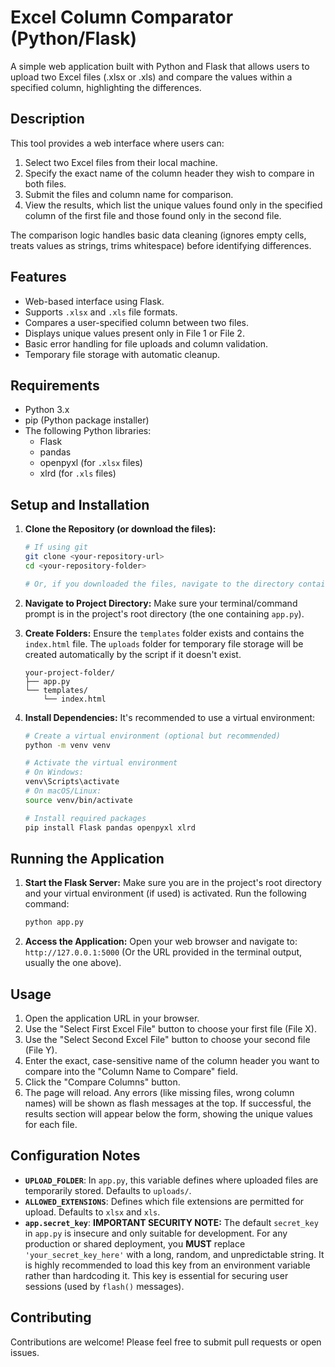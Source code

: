 # Excel Column Comparator (Python/Flask)

A simple web application built with Python and Flask that allows users to upload two Excel files (.xlsx or .xls) and compare the values within a specified column, highlighting the differences.

## Description

This tool provides a web interface where users can:

1.  Select two Excel files from their local machine.
2.  Specify the exact name of the column header they wish to compare in both files.
3.  Submit the files and column name for comparison.
4.  View the results, which list the unique values found only in the specified column of the first file and those found only in the second file.

The comparison logic handles basic data cleaning (ignores empty cells, treats values as strings, trims whitespace) before identifying differences.

## Features

- Web-based interface using Flask.
- Supports `.xlsx` and `.xls` file formats.
- Compares a user-specified column between two files.
- Displays unique values present only in File 1 or File 2.
- Basic error handling for file uploads and column validation.
- Temporary file storage with automatic cleanup.

## Requirements

- Python 3.x
- pip (Python package installer)
- The following Python libraries:
  - Flask
  - pandas
  - openpyxl (for `.xlsx` files)
  - xlrd (for `.xls` files)

## Setup and Installation

1.  **Clone the Repository (or download the files):**

    ```bash
    # If using git
    git clone <your-repository-url>
    cd <your-repository-folder>

    # Or, if you downloaded the files, navigate to the directory containing app.py
    ```

2.  **Navigate to Project Directory:**
    Make sure your terminal/command prompt is in the project's root directory (the one containing `app.py`).

3.  **Create Folders:**
    Ensure the `templates` folder exists and contains the `index.html` file. The `uploads` folder for temporary file storage will be created automatically by the script if it doesn't exist.

    ```
    your-project-folder/
    ├── app.py
    └── templates/
        └── index.html
    ```

4.  **Install Dependencies:**
    It's recommended to use a virtual environment:

    ```bash
    # Create a virtual environment (optional but recommended)
    python -m venv venv

    # Activate the virtual environment
    # On Windows:
    venv\Scripts\activate
    # On macOS/Linux:
    source venv/bin/activate

    # Install required packages
    pip install Flask pandas openpyxl xlrd
    ```

## Running the Application

1.  **Start the Flask Server:**
    Make sure you are in the project's root directory and your virtual environment (if used) is activated. Run the following command:

    ```bash
    python app.py
    ```

2.  **Access the Application:**
    Open your web browser and navigate to:
    `http://127.0.0.1:5000`
    (Or the URL provided in the terminal output, usually the one above).

## Usage

1.  Open the application URL in your browser.
2.  Use the "Select First Excel File" button to choose your first file (File X).
3.  Use the "Select Second Excel File" button to choose your second file (File Y).
4.  Enter the exact, case-sensitive name of the column header you want to compare into the "Column Name to Compare" field.
5.  Click the "Compare Columns" button.
6.  The page will reload. Any errors (like missing files, wrong column names) will be shown as flash messages at the top. If successful, the results section will appear below the form, showing the unique values for each file.

## Configuration Notes

- **`UPLOAD_FOLDER`**: In `app.py`, this variable defines where uploaded files are temporarily stored. Defaults to `uploads/`.
- **`ALLOWED_EXTENSIONS`**: Defines which file extensions are permitted for upload. Defaults to `xlsx` and `xls`.
- **`app.secret_key`**: **IMPORTANT SECURITY NOTE:** The default `secret_key` in `app.py` is insecure and only suitable for development. For any production or shared deployment, you **MUST** replace `'your_secret_key_here'` with a long, random, and unpredictable string. It is highly recommended to load this key from an environment variable rather than hardcoding it. This key is essential for securing user sessions (used by `flash()` messages).

## Contributing

Contributions are welcome! Please feel free to submit pull requests or open issues.
